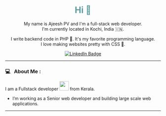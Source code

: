 
<div id="header" align="center">
  <h1 class="title" style="color: cadetblue;"> Hi 👋</h1>
  <p>My name is Ajeesh PV and I'm a full-stack web developer.<br>I'm currently located in Kochi, India 🇮🇳.</p>
  <p>I write backend code in PHP 💙. It's my favorite programming language.<br>I love making websites pretty with CSS 🎨.</p>
  <div id="badges">
    <a href="https://www.linkedin.com/in/ajeesh-pv">
      <img src="https://img.shields.io/badge/LinkedIn-blue?style=for-the-badge&logo=linkedin&logoColor=white" alt="LinkedIn Badge"/>
    </a>
    <!--
    <a href="#">
      <img src="https://img.shields.io/badge/Twitter-blue?style=for-the-badge&logo=twitter&logoColor=white" alt="Twitter Badge"/>
    </a>
    <img src="https://komarev.com/ghpvc/?username=ajeeshvijay&style=flat-square&color=blue" alt=""/>
    -->
  </div>
</div>

---

### 💻 &nbsp; About Me :
I am a Fullstack developer <img src="https://media.giphy.com/media/WUlplcMpOCEmTGBtBW/giphy.gif" width="30"> from Kerala.
- I’m working as a Senior web developer and building large scale web applications.

---
